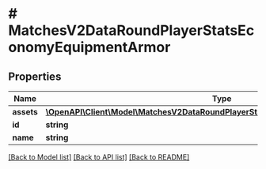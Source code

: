 # # MatchesV2DataRoundPlayerStatsEconomyEquipmentArmor

## Properties

Name | Type | Description | Notes
------------ | ------------- | ------------- | -------------
**assets** | [**\OpenAPI\Client\Model\MatchesV2DataRoundPlayerStatsEconomyEquipmentAssetsArmor**](MatchesV2DataRoundPlayerStatsEconomyEquipmentAssetsArmor.md) |  |
**id** | **string** |  | [optional]
**name** | **string** |  | [optional]

[[Back to Model list]](../../README.md#models) [[Back to API list]](../../README.md#endpoints) [[Back to README]](../../README.md)
